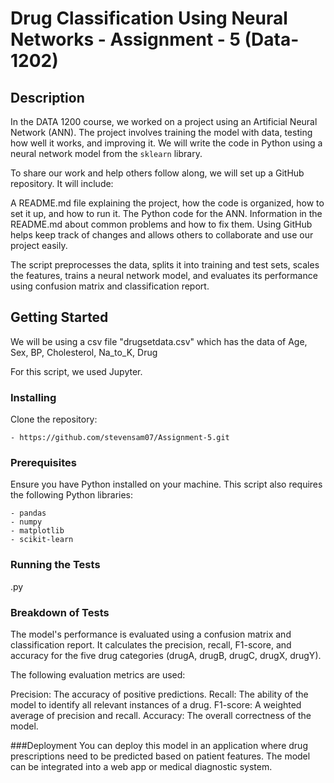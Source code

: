 # Drug Classification Using Neural Networks - Assignment - 5 (Data-1202)

## Description

In the DATA 1200 course, we worked on a project using an Artificial Neural Network (ANN). The project involves training the model with data, testing how well it works, and improving it. We will write the code in Python using a neural network model from the `sklearn` library.

To share our work and help others follow along, we will set up a GitHub repository. 
It will include:

A README.md file explaining the project, how the code is organized, how to set it up, and how to run it.
The Python code for the ANN.
Information in the README.md about common problems and how to fix them.
Using GitHub helps keep track of changes and allows others to collaborate and use our project easily.

The script preprocesses the data, splits it into training and test sets, scales the features, trains a neural network model, and evaluates its performance using confusion matrix and classification report.

## Getting Started

We will be using a csv file "drugsetdata.csv" which has the data of Age,	Sex,	BP,	Cholesterol,	Na_to_K, Drug

For this script, we used Jupyter.

### Installing

Clone the repository:
   
    - https://github.com/stevensam07/Assignment-5.git
  
  ### Prerequisites

Ensure you have Python installed on your machine. This script also requires the following Python libraries:

    - pandas
    - numpy
    - matplotlib
    - scikit-learn

### Running the Tests

.py

  
### Breakdown of Tests

The model's performance is evaluated using a confusion matrix and classification report. It calculates the precision, recall, F1-score, and accuracy for the five drug categories (drugA, drugB, drugC, drugX, drugY).

The following evaluation metrics are used:

Precision: The accuracy of positive predictions.
Recall: The ability of the model to identify all relevant instances of a drug.
F1-score: A weighted average of precision and recall.
Accuracy: The overall correctness of the model.

###Deployment
You can deploy this model in an application where drug prescriptions need to be predicted based on patient features. The model can be integrated into a web app or medical diagnostic system.


    

